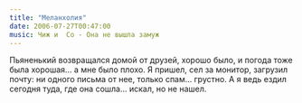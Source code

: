 ```yaml
---
title: "Меланхолия"
date: 2006-07-27T00:47:00
music: Чиж и  Со - Она не вышла замуж
---
```


Пьяненький возвращался домой от друзей, хорошо было, и погода тоже была хорошая... а мне было плохо. Я пришел, сел за монитор, загрузил почту: ни одного письма от нее, только спам... грустно. А я ведь ездил сегодня туда, где она сошла... искал, но не нашел.
